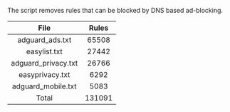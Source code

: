 The script removes rules that can be blocked by DNS based ad-blocking.


| File | Rules |
|:----:|:-----:|
| adguard_ads.txt | 65508 |
| easylist.txt | 27442 |
| adguard_privacy.txt | 26766 |
| easyprivacy.txt | 6292 |
| adguard_mobile.txt | 5083 |
| Total | 131091 |